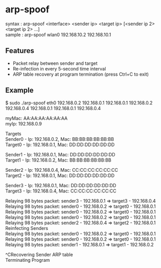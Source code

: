 arp-spoof
=====

syntax : arp-spoof \<interface\> \<sender ip\> \<target ip\> \[\<sender ip 2\> \<target ip 2\> ...\]  
sample : arp-spoof wlan0 192.168.10.2 192.168.10.1

## Features
- Packet relay between sender and target
- Re-infection in every 5-second time interval  
- ARP table recovery at program termination (press Ctrl+C to exit) 

## Example
$ sudo ./arp-spoof eth0 192.168.0.2 192.168.0.1 192.168.0.1 192.168.0.2 192.168.0.4 192.168.0.1 192.168.0.1 192.168.0.4 

myMac: AA:AA:AA:AA:AA:AA  
myIp: 192.168.0.9  
   
Targets  
Sender0 - Ip: 192.168.0.2, Mac: BB:BB:BB:BB:BB:BB  
Target0 - Ip: 192.168.0.1, Mac: DD:DD:DD:DD:DD:DD   
  
Sender1 - Ip: 192.168.0.1, Mac: DD:DD:DD:DD:DD:DD   
Target1 - Ip: 192.168.0.2, Mac: BB:BB:BB:BB:BB:BB   
  
Sender2 - Ip: 192.168.0.4, Mac: CC:CC:CC:CC:CC:CC   
Target2 - Ip: 192.168.0.1, Mac: DD:DD:DD:DD:DD:DD
  
Sender3 - Ip: 192.168.0.1, Mac: DD:DD:DD:DD:DD:DD  
Target3 - Ip: 192.168.0.4, Mac: CC:CC:CC:CC:CC:CC 

Relaying 98 bytes packet: sender3 - 192.168.0.1 => target3 - 192.168.0.4  
Relaying 98 bytes packet: sender0 - 192.168.0.2 => target0 - 192.168.0.1  
Relaying 98 bytes packet: sender0 - 192.168.0.2 => target0 - 192.168.0.1  
Relaying 98 bytes packet: sender0 - 192.168.0.2 => target0 - 192.168.0.1  
Relaying 98 bytes packet: sender2 - 192.168.0.4 => target2 - 192.168.0.1  
Reinfecting Senders  
Relaying 98 bytes packet: sender0 - 192.168.0.2 => target0 - 192.168.0.1  
Relaying 98 bytes packet: sender0 - 192.168.0.2 => target0 - 192.168.0.1  
Relaying 98 bytes packet: sender1 - 192.168.0.1 => target1 - 192.168.0.2   

^CRecovering Sender ARP table   
Terminating Program  
